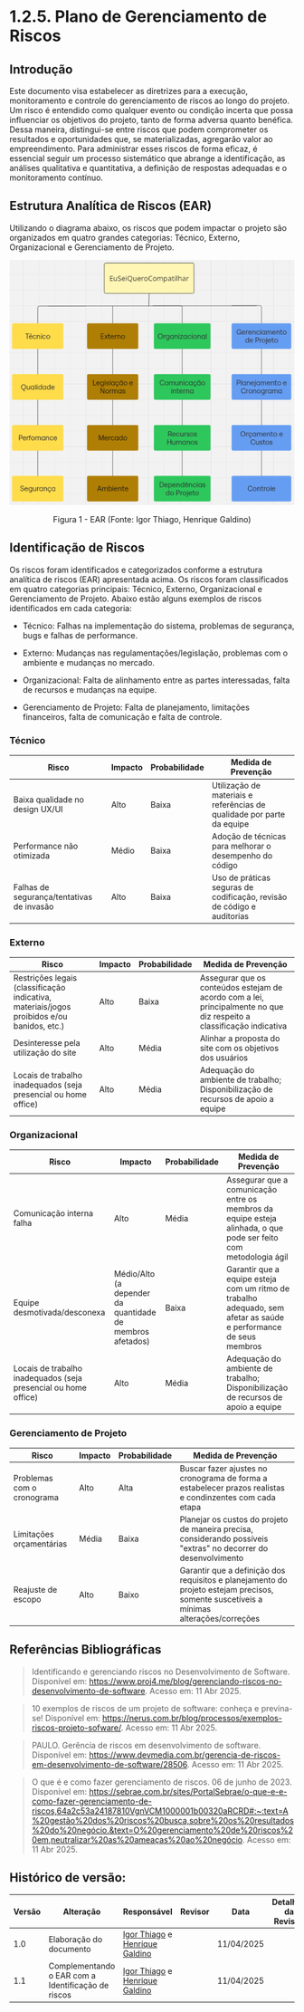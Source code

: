 # 1.2.5. Plano de Gerenciamento de Riscos

## Introdução

Este documento visa estabelecer as diretrizes para a execução, monitoramento e controle do gerenciamento de riscos ao longo do projeto. Um risco é entendido como qualquer evento ou condição incerta que possa influenciar os objetivos do projeto, tanto de forma adversa quanto benéfica. Dessa maneira, distingui-se entre riscos que podem comprometer os resultados e oportunidades que, se materializadas, agregarão valor ao empreendimento. Para administrar esses riscos de forma eficaz, é essencial seguir um processo sistemático que abrange a identificação, as análises qualitativa e quantitativa, a definição de respostas adequadas e o monitoramento contínuo.

## Estrutura Analítica de Riscos (EAR)

Utilizando o diagrama abaixo, os riscos que podem impactar o projeto são organizados em quatro grandes categorias: Técnico, Externo, Organizacional e Gerenciamento de Projeto.

![](../Imagens/Ear.jpg)

<center>

Figura 1 - EAR (Fonte: Igor Thiago, Henrique Galdino)

</center>


## Identificação de Riscos

Os riscos foram identificados e categorizados conforme a estrutura analítica de riscos (EAR) apresentada acima. Os riscos foram classificados em quatro categorias principais: Técnico, Externo, Organizacional e Gerenciamento de Projeto. Abaixo estão alguns exemplos de riscos identificados em cada categoria:

- Técnico: Falhas na implementação do sistema, problemas de segurança, bugs e falhas de performance.

- Externo: Mudanças nas regulamentações/legislação, problemas com o ambiente e mudanças no mercado.

- Organizacional: Falta de alinhamento entre as partes interessadas, falta de recursos e mudanças na equipe.

- Gerenciamento de Projeto: Falta de planejamento, limitações financeiros, falta de comunicação e falta de controle.


### Técnico

| Risco | Impacto | Probabilidade | Medida de Prevenção |
| - | - | - | - |
| Baixa qualidade no design UX/UI | Alto | Baixa | Utilização de materiais e referências de qualidade por parte da equipe |
| Performance não otimizada | Médio | Baixa | Adoção de técnicas para melhorar o desempenho do código |
| Falhas de segurança/tentativas de invasão | Alto | Baixa | Uso de práticas seguras de codificação, revisão de código e auditorias |

### Externo

| Risco | Impacto | Probabilidade | Medida de Prevenção |
| - | - | - | - |
| Restrições legais (classificação indicativa, materiais/jogos proibidos e/ou banidos, etc.) | Alto | Baixa | Assegurar que os conteúdos estejam de acordo com a lei, principalmente no que diz respeito a classificação indicativa |
| Desinteresse pela utilização do site | Alto | Média | Alinhar a proposta do site com os objetivos dos usuários |
| Locais de trabalho inadequados (seja presencial ou home office) | Alto | Média | Adequação do ambiente de trabalho; Disponibilização de recursos de apoio a equipe |

### Organizacional

| Risco | Impacto | Probabilidade | Medida de Prevenção |
| - | - | - | - |
| Comunicação interna falha | Alto | Média | Assegurar que a comunicação entre os membros da equipe esteja alinhada, o que pode ser feito com metodologia ágil |
| Equipe desmotivada/desconexa | Médio/Alto (a depender da quantidade de membros afetados) | Baixa | Garantir que a equipe esteja com um ritmo de trabalho adequado, sem afetar as saúde e performance de seus membros |
| Locais de trabalho inadequados (seja presencial ou home office) | Alto | Média | Adequação do ambiente de trabalho; Disponibilização de recursos de apoio a equipe |


### Gerenciamento de Projeto

| Risco | Impacto | Probabilidade | Medida de Prevenção |
| - | - | - | - |
| Problemas com o cronograma | Alto | Alta | Buscar fazer ajustes no cronograma de forma a estabelecer prazos realistas e condinzentes com cada etapa |
| Limitações orçamentárias | Média | Baixa | Planejar os custos do projeto de maneira precisa, considerando possíveis "extras" no decorrer do desenvolvimento |
| Reajuste de escopo | Alto | Baixo | Garantir que a definição dos requisitos e planejamento do projeto estejam precisos, somente suscetíveis a mínimas alterações/correções |

## Referências Bibliográficas
> Identificando e gerenciando riscos no Desenvolvimento de Software. Disponível em: https://www.proj4.me/blog/gerenciando-riscos-no-desenvolvimento-de-software. Acesso em: 11 Abr 2025.

> 10 exemplos de riscos de um projeto de software: conheça e previna-se! Disponível em: https://nerus.com.br/blog/processos/exemplos-riscos-projeto-sofware/. Acesso em: 11 Abr 2025.

> PAULO. Gerência de riscos em desenvolvimento de software. Disponível em: https://www.devmedia.com.br/gerencia-de-riscos-em-desenvolvimento-de-software/28506. Acesso em: 11 Abr 2025.

> O que é e como fazer gerenciamento de riscos. 06 de junho de 2023. Disponível em: https://sebrae.com.br/sites/PortalSebrae/o-que-e-e-como-fazer-gerenciamento-de-riscos,64a2c53a24187810VgnVCM1000001b00320aRCRD#:~:text=A%20gestão%20dos%20riscos%20busca,sobre%20os%20resultados%20do%20negócio.&text=O%20gerenciamento%20de%20riscos%20em,neutralizar%20as%20ameaças%20ao%20negócio. Acesso em: 11 Abr 2025.

## Histórico de versão:

| Versão | Alteração                  | Responsável     | Revisor | Data       | Detalhes da Revisão |
| -      | -                          | -               | -       | -          | -                   |
| 1.0    | Elaboração do documento | [Igor Thiago](https://github.com/Igor-Thiago) e [Henrique Galdino](https://github.com/hgaldino05)| | 11/04/2025 | |
| 1.1    | Complementando o EAR com a Identificação de riscos | [Igor Thiago](https://github.com/Igor-Thiago) e [Henrique Galdino](https://github.com/hgaldino05)| | 11/04/2025 | |